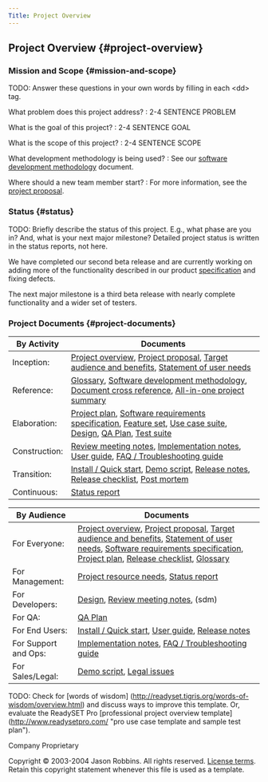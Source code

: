 ```yaml
---
Title: Project Overview
---
```


Project Overview {#project-overview}
----------------

### Mission and Scope {#mission-and-scope}

TODO: Answer these questions in your own words by filling in each
&lt;dd&gt; tag.

What problem does this project address?
:   2-4 SENTENCE PROBLEM

What is the goal of this project?
:   2-4 SENTENCE GOAL

What is the scope of this project?
:   2-4 SENTENCE SCOPE

What development methodology is being used?
:   See our [software development methodology](sdm) document.

Where should a new team member start?
:   For more information, see the [project proposal](proposal).

### Status {#status}

TODO: Briefly describe the status of this project. E.g., what phase are
you in? And, what is your next major milestone? Detailed project status
is written in the status reports, not here.

We have completed our second beta release and are currently working on
adding more of the functionality described in our product
[specification](srs) and fixing defects.

The next major milestone is a third beta release with nearly complete
functionality and a wider set of testers.

### Project Documents {#project-documents}

|By Activity    |Documents                                                                                                                                                                                                                                      |
|---------------|-----------------------------------------------------------------------------------------------------------------------------------------------------------------------------------------------------------------------------------------------|
| Inception:    | [Project overview](index), [Project proposal](proposal), [Target audience and benefits](target-and-benefits), [Statement of user needs](user-needs) |
| Reference:    | [Glossary](glossary), [Software development methodology](sdm), [Document cross reference](document-cross-ref), [All-in-one project summary](all-in-one) |
| Elaboration:  | [Project plan](plan), [Software requirements specification](srs), [Feature set](feature-set), [Use case suite](use-case-suite), [Design](design), [QA Plan](qa-plan), [Test suite](test-suite) |
| Construction: | [Review meeting notes](review-meeting-notes), [Implementation notes](implementation-notes), [User guide](userguide), [FAQ / Troubleshooting guide](faq) |
| Transition:   | [Install / Quick start](install), [Demo script](demo-script), [Release notes](release-notes), [Release checklist](release-checklist), [Post mortem](post-mortem)|
| Continuous:   | [Status report](status-report)|


|By Audience          |Documents                                                                                                                                                                                                                                                                                               |
|---------------------|--------------------------------------------------------------------------------------------------------------------------------------------------------------------------------------------------------------------------------------------------------------------------------------------------------|
| For Everyone:       | [Project overview](index), [Project proposal](proposal), [Target audience and benefits](target-and-benefits), [Statement of user needs](user-needs), [Software requirements specification](srs), [Project plan](plan), [Release checklist](release-checklist), [Glossary](glossary)|
| For Management:     | [Project resource needs](resource-needs), [Status report](status-report)                    |
| For Developers:     | [Design](design), [Review meeting notes](review-meeting-notes), (sdm)                       |
| For QA:             | [QA Plan](qa-plan)                                                                          |
| For End Users:      | [Install / Quick start](install), [User guide](userguide), [Release notes](release-notes)   |
| For Support and Ops:| [Implementation notes](implementation-notes), [FAQ / Troubleshooting guide](faq)            |
| For Sales/Legal:    | [Demo script](demo-script), [Legal issues](legal)                                           |

TODO: Check for [words of wisdom]
(http://readyset.tigris.org/words-of-wisdom/overview.html) and
discuss ways to improve this template. Or, evaluate the ReadySET Pro
[professional project overview template]
(http://www.readysetpro.com/ "pro use case template and sample test plan").

Company Proprietary

Copyright © 2003-2004 Jason Robbins. All rights reserved. [License
terms](readyset-license.html). Retain this copyright statement whenever
this file is used as a template.


